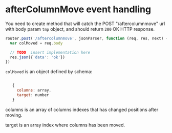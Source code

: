 # afterColumnMove event handling

You need to create method that will catch the POST "/aftercolumnmove" url with body param `tmp` object, and should return `200` OK HTTP response. 

```javascript
router.post('/aftercolumnmove', jsonParser, function (req, res, next) {
  var colMoved = req.body

  // TODO  insert implementation here
  res.json({'data': 'ok'})
})
```

`colMoved` is an object defined by schema:

```javascript 

   { 
     columns: array,
     target: number
   }
```

columns is an array of columns indexes that has changed positions after 
moving.

target is an array index where columns has been moved.